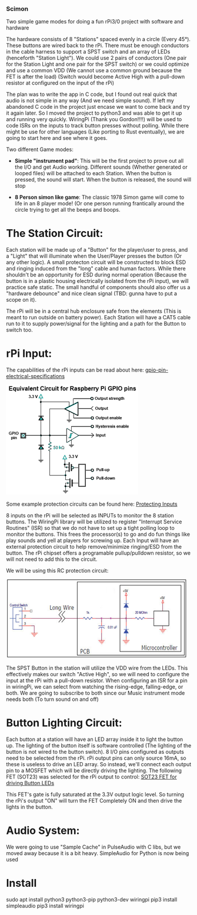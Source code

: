 ### Scimon

Two simple game modes for doing a fun rPi3/0 project with software and hardware

The hardware consists of 8 "Stations" spaced evenly in a circle (Every 45°). These buttons are wired back to the rPi. There must be enough conductors in the cable harness to support a SPST switch and an array of LEDs (henceforth "Station Light"). We could use 2 pairs of conductors (One pair for the Station Light and one pair for the SPST switch) or we could optimize and use a common VDD (We cannot use a common ground because the FET is after the load) (Switch would become Active High with a pull-down resistor at configured on the input of the rPi)

The plan was to write the app in C code, but I found out real quick that audio is not simple in any way (And we need simple sound). If left my abandoned C code in the project just encase we want to come back and try it again later. So I moved the project to python3 and was able to get it up and running very quickly. WiringPi (Thank you Gordon!!!!) will be used to code ISRs on the inputs to track button presses without polling. While there might be use for other languages (Like porting to Rust eventually), we are going to start here and see where it goes.

Two different Game modes:
 - **Simple "instrument pad"**: This will be the first project to prove out all the I/O and get Audio working. Different sounds (Whether generated or looped files) will be attached to each Station. When the button is pressed, the sound will start. When the button is released, the sound will stop
 
 - **8 Person simon like game**: The classic 1978 Simon game will come to life in an 8 player mode! (Or one person running frantically around the circle trying to get all the beeps and boops.


# The Station Circuit:
Each station will be made up of a "Button" for the player/user to press, and a "Light" that will illuminate when the User/Player presses the button (Or any other logic). A small protecton circuit will be constructed to block ESD and ringing induced from the "long" cable and human factors. While there shouldn't be an opportunity for ESD during normal operation (Because the button is in a plastic housing electrically isolated from the rPi input), we will practice safe static. The small handful of components should also offer us a "hardware debounce" and nice clean signal (TBD: gunna have to put a scope on it).

The rPi will be in a central hub enclosure safe from the elements (This is meant to run outside on battery power). Each Station will have a CAT5 cable run to it to supply power/signal for the lighting and a path for the Button to switch too.

# rPi Input:
The capabilities of the rPi inputs can be read about here: [gpio-pin-electrical-specifications](http://www.mosaic-industries.com/embedded-systems/microcontroller-projects/raspberry-pi/gpio-pin-electrical-specifications)

![GPIO Pins](/circuits/raspberry-pi-circuit-gpio-input-pins.png)

Some example protection circuits can be found here: [Protecting Inputs](https://www.digikey.com/en/articles/techzone/2012/apr/protecting-inputs-in-digital-electronics)

8 inputs on the rPi will be selected as INPUTs to monitor the 8 station buttons. The WiringPi library will be utilized to register "Interrupt Service Routines" (ISR) so that we do not have to set up a tight polling loop to monitor the buttons. This frees the processor(s) to go and do fun things like play sounds and yell at players for screwing up. Each Input will have an external protection circuit to help remove/minimize ringing/ESD from the button. The rPi chipset offers a programable pullup/pulldown resistor, so we will not need to add this to the circuit.

We will be using this RC protection circuit:

![RC-circuit](/circuits/input-protection-rc.jpeg)

The SPST Button in the station will utilize the VDD wire from the LEDs. This effectively makes our switch "Active High", so we will need to configure the input at the rPi with a pull-down resistor. When configuring an ISR for a pin in wiringPi, we can select from watching the rising-edge, falling-edge, or both. We are going to subscribe to both since our Music instrument mode needs both (To turn sound on and off)

# Button Lighting Circuit:
Each button at a station will have an LED array inside it to light the button up. The lighting of the button itself is software controlled (The lighting of the button is not wired to the button switch). 8 I/O pins configured as outputs need to be selected from the rPi. rPi output pins can only source 16mA, so these is useless to drive an LED array. So instead, we'll connect each output pin to a MOSFET which will be directly driving the lighting. The following FET (SOT23) was selected for the rPi output to control:
[SOT23 FET for driving Button LEDs](https://www.digikey.com/products/en?keywords=DMN2041L-7DICT-ND)

This FET's gate is fully saturated at the 3.3V output logic level. So turning the rPi's output "ON" will turn the FET Completely ON and then drive the lights in the button.


# Audio System:
We were going to use "Sample Cache" in PulseAudio with C libs, but we moved away because it is a bit heavy. SimpleAudio for Python is now being used


# Install
sudo apt install python3 python3-pip python3-dev wiringpi
pip3 install simpleaudio
pip3 install wiringpi
